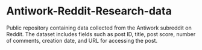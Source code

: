# Antiwork-Reddit-Research-data
Public repository containing data collected from the Antiwork subreddit on Reddit. The dataset includes fields such as post ID, title, post score, number of comments, creation date, and URL for accessing the post.
